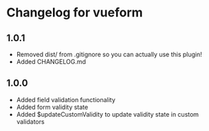 # Changelog for vueform

## 1.0.1

* Removed dist/ from .gitignore so you can actually use this plugin!
* Added CHANGELOG.md

## 1.0.0

* Added field validation functionality
* Added form validity state
* Added $updateCustomValidity to update validity state in custom validators
